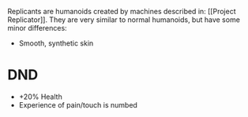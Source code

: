 Replicants are humanoids created by machines described in: [[Project Replicator]].
They are very similar to normal humanoids, but have some minor differences:
- Smooth, synthetic skin

# DND
- +20% Health
- Experience of pain/touch is numbed
